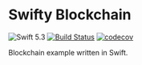 # Swifty Blockchain

![Swift 5.3](https://img.shields.io/badge/Swift-5.3-orange.svg)
[![Build Status](https://travis-ci.com/albinekcom/swifty-blockchain.svg?branch=master)](https://travis-ci.com/albinekcom/swifty-blockchain)
[![codecov](https://codecov.io/gh/albinekcom/swifty-blockchain/branch/master/graph/badge.svg?token=ZESHNZF5Y7)](https://codecov.io/gh/albinekcom/swifty-blockchain)

Blockchain example written in Swift.
